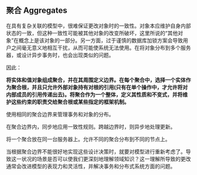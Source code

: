 ## 聚合 Aggregates



在具有复杂关联的模型中，很难保证更改对象时的一致性。对象本应维护自身内部状态的一致，但这种一致性可能被其他对象的改变所破坏，这里所说的“其他对象”在概念上是该对象的一部分。另一方面，过于谨慎的数据库加锁方案会导致用户之间毫无意义地相互干扰，从而可能使系统无法使用。在将对象分布到多个服务器，或设计异步事务时，也会出现类似的问题。

因此： 

**将实体和值对象组成聚合，并在其周围定义边界。在每个聚合中，选择一个实体作为聚合根，并且只允许外部对象持有对根的引用(只有在单个操作中，才允许将对内部成员的引用传递出去)。将聚合作为一个整体，定义其性质和不变式，并将维护这些约束的职责交给聚合根或某些指定的框架机制。**

使用相同的聚合边界来管理事务和对象的分布。

在聚合边界内，同步地应用一致性规则。跨越边界时，则异步地处理更新。

将一个聚合放在同一台服务器上。允许不同的聚合分布到不同的节点上。

当根据聚合边界不能很好地实现这些设计决策时，就要对模型进行重新考虑了。导致这一状况的场景是否可以使我们更深刻地理解领域知识？这一理解所导致的更改通常会改进模型的表现力和灵活性，并解决事务和分布式系统方面的问题。
